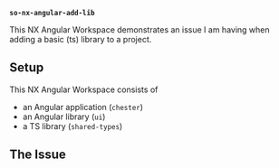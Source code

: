 **`so-nx-angular-add-lib`**

This NX Angular Workspace demonstrates an issue I am having when adding
a basic (ts) library to a project.

## Setup
This NX Angular Workspace consists of 

- an Angular application (`chester`) 
- an Angular library (`ui`)
- a TS library (`shared-types`)

## The Issue
